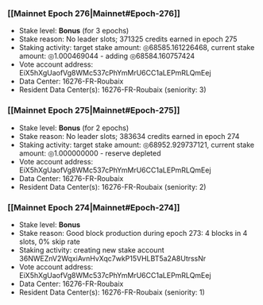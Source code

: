 ### [[Mainnet Epoch 276|Mainnet#Epoch-276]]
* Stake level: **Bonus** (for 3 epochs)
* Stake reason: No leader slots; 371325 credits earned in epoch 275
* Staking activity: target stake amount: ◎68585.161226468, current stake amount: ◎1.000469044 - adding ◎68584.160757424
* Vote account address: EiX5hXgUaofVg8WMc537cPhYmMrU6CC1aLEPmRLQmEej
* Data Center: 16276-FR-Roubaix
* Resident Data Center(s): 16276-FR-Roubaix (seniority: 3)
### [[Mainnet Epoch 275|Mainnet#Epoch-275]]
* Stake level: **Bonus** (for 2 epochs)
* Stake reason: No leader slots; 383634 credits earned in epoch 274
* Staking activity: target stake amount: ◎68952.929737121, current stake amount: ◎1.000000000 - reserve depleted
* Vote account address: EiX5hXgUaofVg8WMc537cPhYmMrU6CC1aLEPmRLQmEej
* Data Center: 16276-FR-Roubaix
* Resident Data Center(s): 16276-FR-Roubaix (seniority: 2)
### [[Mainnet Epoch 274|Mainnet#Epoch-274]]
* Stake level: **Bonus**
* Stake reason: Good block production during epoch 273: 4 blocks in 4 slots, 0% skip rate
* Staking activity: creating new stake account 36NWEZnV2WqxiAvnHvXqc7wkP15VHLBT5a2A8UtrssNr
* Vote account address: EiX5hXgUaofVg8WMc537cPhYmMrU6CC1aLEPmRLQmEej
* Data Center: 16276-FR-Roubaix
* Resident Data Center(s): 16276-FR-Roubaix (seniority: 1)